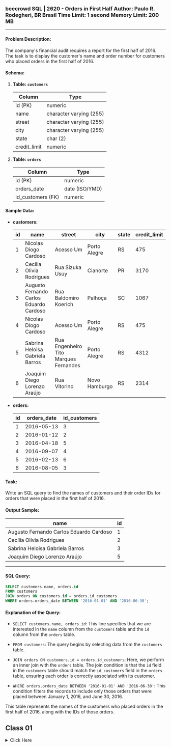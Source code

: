 ### beecrowd SQL | 2620 - Orders in First Half **Author:** Paulo R. Rodegheri, BR Brasil **Time Limit:** 1 second **Memory Limit:** 200 MB

---

#### Problem Description:

The company's financial audit requires a report for the first half of 2016. The task is to display the customer's name and order number for customers who placed orders in the first half of 2016.

#### Schema:

1. **Table: `customers`**

   | Column        | Type                    |
   | ------------- | ----------------------- |
   | id (PK)       | numeric                 |
   | name          | character varying (255) |
   | street        | character varying (255) |
   | city          | character varying (255) |
   | state         | char (2)                |
   | credit\_limit | numeric                 |

2. **Table: `orders`**

   | Column             | Type           |
   | ------------------ | -------------- |
   | id (PK)            | numeric        |
   | orders\_date       | date (ISO/YMD) |
   | id\_customers (FK) | numeric        |

#### Sample Data:

- **customers:**

  | id | name                                    | street                                | city          | state | credit\_limit |
  | -- | --------------------------------------- | ------------------------------------- | ------------- | ----- | ------------- |
  | 1  | Nicolas Diogo Cardoso                   | Acesso Um                             | Porto Alegre  | RS    | 475           |
  | 2  | Cecília Olivia Rodrigues                | Rua Sizuka Usuy                       | Cianorte      | PR    | 3170          |
  | 3  | Augusto Fernando Carlos Eduardo Cardoso | Rua Baldomiro Koerich                 | Palhoça       | SC    | 1067          |
  | 4  | Nicolas Diogo Cardoso                   | Acesso Um                             | Porto Alegre  | RS    | 475           |
  | 5  | Sabrina Heloisa Gabriela Barros         | Rua Engenheiro Tito Marques Fernandes | Porto Alegre  | RS    | 4312          |
  | 6  | Joaquim Diego Lorenzo Araújo            | Rua Vitorino                          | Novo Hamburgo | RS    | 2314          |

- **orders:**

  | id | orders\_date | id\_customers |
  | -- | ------------ | ------------- |
  | 1  | 2016-05-13   | 3             |
  | 2  | 2016-01-12   | 2             |
  | 3  | 2016-04-18   | 5             |
  | 4  | 2016-09-07   | 4             |
  | 5  | 2016-02-13   | 6             |
  | 6  | 2016-08-05   | 3             |

#### Task:

Write an SQL query to find the names of customers and their order IDs for orders that were placed in the first half of 2016.

#### Output Sample:

| name                                    | id |
| --------------------------------------- | -- |
| Augusto Fernando Carlos Eduardo Cardoso | 1  |
| Cecília Olivia Rodrigues                | 2  |
| Sabrina Heloisa Gabriela Barros         | 3  |
| Joaquim Diego Lorenzo Araújo            | 5  |

---

#### SQL Query:

```sql
SELECT customers.name, orders.id
FROM customers
JOIN orders ON customers.id = orders.id_customers
WHERE orders.orders_date BETWEEN '2016-01-01' AND '2016-06-30';
```

#### Explanation of the Query:

- `SELECT customers.name, orders.id`: This line specifies that we are interested in the `name` column from the `customers` table and the `id` column from the `orders` table.

- `FROM customers`: The query begins by selecting data from the `customers` table.

- `JOIN orders ON customers.id = orders.id_customers`: Here, we perform an inner join with the `orders` table. The join condition is that the `id` field in the `customers` table should match the `id_customers` field in the `orders` table, ensuring each order is correctly associated with its customer.

- `WHERE orders.orders_date BETWEEN '2016-01-01' AND '2016-06-30'`: This condition filters the records to include only those orders that were placed between January 1, 2016, and June 30, 2016.

This table represents the names of the customers who placed orders in the first half of 2016, along with the IDs of those orders.




## Class 01

<details>

<summary>Click Here</summary>

### What is javaScript

- HTML 5

- CSS 3

- jQuery 

- Bootstrap 5 

- Github 

### Dev fonts Download 
[Dev Fonts Download Link](https://drive.google.com/file/d/1Nq_WhC34hg5xJt949gCtQGmbPGEcMxSt/view?fbclid=IwAR2ZCDy6W5AeEwmb7vR5ezHfDi3OX-RFqSJbntRJ5HoWv-WNAxkzLzEV8Bw)

### Statement & rules  

- In a programming language,  instructions ( lines of code  ) are called statements. 
- put a semicolon after a complete statement 
- also, you can avoid semicolon  
- two or more words are joined by using concatenation ( + ) 
</details> 